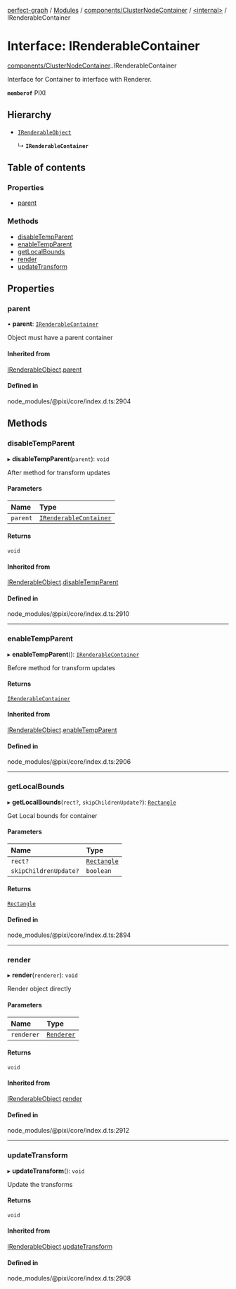 [perfect-graph](../README.md) / [Modules](../modules.md) / [components/ClusterNodeContainer](../modules/components_ClusterNodeContainer.md) / [<internal\>](../modules/components_ClusterNodeContainer._internal_.md) / IRenderableContainer

# Interface: IRenderableContainer

[components/ClusterNodeContainer](../modules/components_ClusterNodeContainer.md).[<internal>](../modules/components_ClusterNodeContainer._internal_.md).IRenderableContainer

Interface for Container to interface with Renderer.

**`memberof`** PIXI

## Hierarchy

- [`IRenderableObject`](components_ClusterNodeContainer._internal_.IRenderableObject.md)

  ↳ **`IRenderableContainer`**

## Table of contents

### Properties

- [parent](components_ClusterNodeContainer._internal_.IRenderableContainer.md#parent)

### Methods

- [disableTempParent](components_ClusterNodeContainer._internal_.IRenderableContainer.md#disabletempparent)
- [enableTempParent](components_ClusterNodeContainer._internal_.IRenderableContainer.md#enabletempparent)
- [getLocalBounds](components_ClusterNodeContainer._internal_.IRenderableContainer.md#getlocalbounds)
- [render](components_ClusterNodeContainer._internal_.IRenderableContainer.md#render)
- [updateTransform](components_ClusterNodeContainer._internal_.IRenderableContainer.md#updatetransform)

## Properties

### parent

• **parent**: [`IRenderableContainer`](components_ClusterNodeContainer._internal_.IRenderableContainer.md)

Object must have a parent container

#### Inherited from

[IRenderableObject](components_ClusterNodeContainer._internal_.IRenderableObject.md).[parent](components_ClusterNodeContainer._internal_.IRenderableObject.md#parent)

#### Defined in

node_modules/@pixi/core/index.d.ts:2904

## Methods

### disableTempParent

▸ **disableTempParent**(`parent`): `void`

After method for transform updates

#### Parameters

| Name | Type |
| :------ | :------ |
| `parent` | [`IRenderableContainer`](components_ClusterNodeContainer._internal_.IRenderableContainer.md) |

#### Returns

`void`

#### Inherited from

[IRenderableObject](components_ClusterNodeContainer._internal_.IRenderableObject.md).[disableTempParent](components_ClusterNodeContainer._internal_.IRenderableObject.md#disabletempparent)

#### Defined in

node_modules/@pixi/core/index.d.ts:2910

___

### enableTempParent

▸ **enableTempParent**(): [`IRenderableContainer`](components_ClusterNodeContainer._internal_.IRenderableContainer.md)

Before method for transform updates

#### Returns

[`IRenderableContainer`](components_ClusterNodeContainer._internal_.IRenderableContainer.md)

#### Inherited from

[IRenderableObject](components_ClusterNodeContainer._internal_.IRenderableObject.md).[enableTempParent](components_ClusterNodeContainer._internal_.IRenderableObject.md#enabletempparent)

#### Defined in

node_modules/@pixi/core/index.d.ts:2906

___

### getLocalBounds

▸ **getLocalBounds**(`rect?`, `skipChildrenUpdate?`): [`Rectangle`](../classes/components_ClusterNodeContainer._internal_.Rectangle.md)

Get Local bounds for container

#### Parameters

| Name | Type |
| :------ | :------ |
| `rect?` | [`Rectangle`](../classes/components_ClusterNodeContainer._internal_.Rectangle.md) |
| `skipChildrenUpdate?` | `boolean` |

#### Returns

[`Rectangle`](../classes/components_ClusterNodeContainer._internal_.Rectangle.md)

#### Defined in

node_modules/@pixi/core/index.d.ts:2894

___

### render

▸ **render**(`renderer`): `void`

Render object directly

#### Parameters

| Name | Type |
| :------ | :------ |
| `renderer` | [`Renderer`](../classes/components_ClusterNodeContainer._internal_.Renderer.md) |

#### Returns

`void`

#### Inherited from

[IRenderableObject](components_ClusterNodeContainer._internal_.IRenderableObject.md).[render](components_ClusterNodeContainer._internal_.IRenderableObject.md#render)

#### Defined in

node_modules/@pixi/core/index.d.ts:2912

___

### updateTransform

▸ **updateTransform**(): `void`

Update the transforms

#### Returns

`void`

#### Inherited from

[IRenderableObject](components_ClusterNodeContainer._internal_.IRenderableObject.md).[updateTransform](components_ClusterNodeContainer._internal_.IRenderableObject.md#updatetransform)

#### Defined in

node_modules/@pixi/core/index.d.ts:2908
